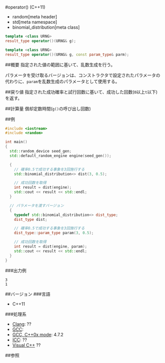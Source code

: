 #operator() (C++11)
* random[meta header]
* std[meta namespace]
* binomial_distribution[meta class]

```cpp
template <class URNG>
result_type operator()(URNG& g);

template <class URNG>
result_type operator()(URNG& g, const param_type& parm);
```

##概要
指定された値の範囲に基いて、乱数生成を行う。

パラメータを受け取るバージョンは、コンストラクタで設定されたパラメータの代わりに、`param`を乱数生成のパラメータとして使用する。


##戻り値
指定された成功確率と試行回数に基いて、成功した回数(`0`以上`t`以下)を返す。


##計算量
償却定数時間(`g()`の呼び出し回数)


##例
```cpp
#include <iostream>
#include <random>

int main()
{
  std::random_device seed_gen;
  std::default_random_engine engine(seed_gen());

  {
    // 確率0.5で成功する事象を3回施行する
    std::binomial_distribution<> dist(3, 0.5);

    // 成功回数を取得
    int result = dist(engine);
    std::cout << result << std::endl;
  }

  // パラメータを渡すバージョン
  {
    typedef std::binomial_distribution<> dist_type;
    dist_type dist;

    // 確率0.5で成功する事象を3回施行する
    dist_type::param_type param(3, 0.5);

    // 成功回数を取得
    int result = dist(engine, param);
    std::cout << result << std::endl;
  }
}
```


###出力例
```
3
1
```

##バージョン
###言語
- C++11

###処理系
- [Clang](/implementation.md#clang): ??
- [GCC](/implementation.md#gcc): 
- [GCC, C++0x mode](/implementation.md#gcc): 4.7.2
- [ICC](/implementation.md#icc): ??
- [Visual C++](/implementation.md#visual_cpp) ??


##参照


